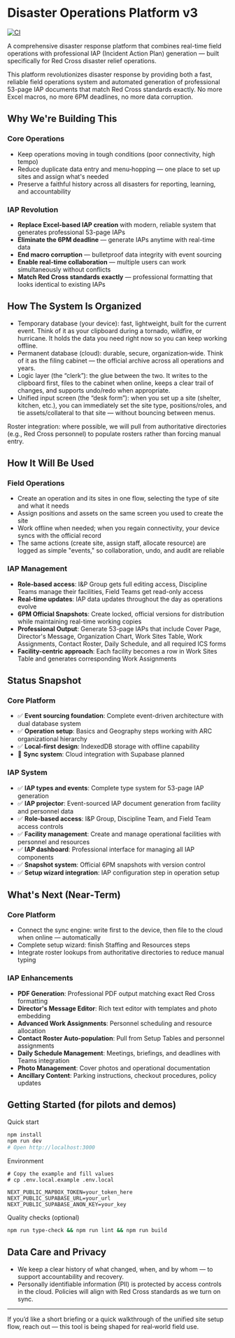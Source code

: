 # Disaster Operations Platform v3

[![CI](https://github.com/franzenjb/disaster-ops-v3/actions/workflows/ci.yml/badge.svg)](https://github.com/franzenjb/disaster-ops-v3/actions/workflows/ci.yml)

A comprehensive disaster response platform that combines real-time field operations with professional IAP (Incident Action Plan) generation — built specifically for Red Cross disaster relief operations.

This platform revolutionizes disaster response by providing both a fast, reliable field operations system and automated generation of professional 53-page IAP documents that match Red Cross standards exactly. No more Excel macros, no more 6PM deadlines, no more data corruption.

## Why We're Building This

### **Core Operations**
- Keep operations moving in tough conditions (poor connectivity, high tempo)
- Reduce duplicate data entry and menu‑hopping — one place to set up sites and assign what's needed
- Preserve a faithful history across all disasters for reporting, learning, and accountability

### **IAP Revolution**
- **Replace Excel-based IAP creation** with modern, reliable system that generates professional 53-page IAPs
- **Eliminate the 6PM deadline** — generate IAPs anytime with real-time data
- **End macro corruption** — bulletproof data integrity with event sourcing
- **Enable real-time collaboration** — multiple users can work simultaneously without conflicts
- **Match Red Cross standards exactly** — professional formatting that looks identical to existing IAPs

## How The System Is Organized

- Temporary database (your device): fast, lightweight, built for the current event. Think of it as your clipboard during a tornado, wildfire, or hurricane. It holds the data you need right now so you can keep working offline.
- Permanent database (cloud): durable, secure, organization‑wide. Think of it as the filing cabinet — the official archive across all operations and years.
- Logic layer (the “clerk”): the glue between the two. It writes to the clipboard first, files to the cabinet when online, keeps a clear trail of changes, and supports undo/redo when appropriate.
- Unified input screen (the “desk form”): when you set up a site (shelter, kitchen, etc.), you can immediately set the site type, positions/roles, and tie assets/collateral to that site — without bouncing between menus.

Roster integration: where possible, we will pull from authoritative directories (e.g., Red Cross personnel) to populate rosters rather than forcing manual entry.

## How It Will Be Used

### **Field Operations**
- Create an operation and its sites in one flow, selecting the type of site and what it needs
- Assign positions and assets on the same screen you used to create the site
- Work offline when needed; when you regain connectivity, your device syncs with the official record
- The same actions (create site, assign staff, allocate resource) are logged as simple "events," so collaboration, undo, and audit are reliable

### **IAP Management**
- **Role-based access**: I&P Group gets full editing access, Discipline Teams manage their facilities, Field Teams get read-only access
- **Real-time updates**: IAP data updates throughout the day as operations evolve
- **6PM Official Snapshots**: Create locked, official versions for distribution while maintaining real-time working copies
- **Professional Output**: Generate 53-page IAPs that include Cover Page, Director's Message, Organization Chart, Work Sites Table, Work Assignments, Contact Roster, Daily Schedule, and all required ICS forms
- **Facility-centric approach**: Each facility becomes a row in Work Sites Table and generates corresponding Work Assignments

## Status Snapshot

### **Core Platform**
- ✅ **Event sourcing foundation**: Complete event-driven architecture with dual database system
- ✅ **Operation setup**: Basics and Geography steps working with ARC organizational hierarchy
- ✅ **Local-first design**: IndexedDB storage with offline capability
- 🔄 **Sync system**: Cloud integration with Supabase planned

### **IAP System** 
- ✅ **IAP types and events**: Complete type system for 53-page IAP generation
- ✅ **IAP projector**: Event-sourced IAP document generation from facility and personnel data
- ✅ **Role-based access**: I&P Group, Discipline Team, and Field Team access controls
- ✅ **Facility management**: Create and manage operational facilities with personnel and resources
- ✅ **IAP dashboard**: Professional interface for managing all IAP components
- ✅ **Snapshot system**: Official 6PM snapshots with version control
- ✅ **Setup wizard integration**: IAP configuration step in operation setup

## What's Next (Near‑Term)

### **Core Platform**
- Connect the sync engine: write first to the device, then file to the cloud when online — automatically
- Complete setup wizard: finish Staffing and Resources steps
- Integrate roster lookups from authoritative directories to reduce manual typing

### **IAP Enhancements**
- **PDF Generation**: Professional PDF output matching exact Red Cross formatting
- **Director's Message Editor**: Rich text editor with templates and photo embedding
- **Advanced Work Assignments**: Personnel scheduling and resource allocation
- **Contact Roster Auto-population**: Pull from Setup Tables and personnel assignments
- **Daily Schedule Management**: Meetings, briefings, and deadlines with Teams integration
- **Photo Management**: Cover photos and operational documentation
- **Ancillary Content**: Parking instructions, checkout procedures, policy updates

## Getting Started (for pilots and demos)

Quick start
```bash
npm install
npm run dev
# Open http://localhost:3000
```

Environment
```env
# Copy the example and fill values
# cp .env.local.example .env.local

NEXT_PUBLIC_MAPBOX_TOKEN=your_token_here
NEXT_PUBLIC_SUPABASE_URL=your_url
NEXT_PUBLIC_SUPABASE_ANON_KEY=your_key
```

Quality checks (optional)
```bash
npm run type-check && npm run lint && npm run build
```

## Data Care and Privacy

- We keep a clear history of what changed, when, and by whom — to support accountability and recovery.
- Personally identifiable information (PII) is protected by access controls in the cloud. Policies will align with Red Cross standards as we turn on sync.

---

If you’d like a short briefing or a quick walkthrough of the unified site setup flow, reach out — this tool is being shaped for real‑world field use.
